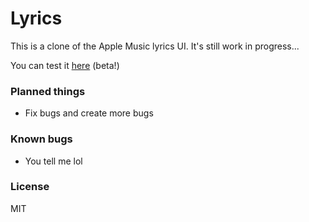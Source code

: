 # Lyrics

This is a clone of the Apple Music lyrics UI. It's still work in progress...

You can test it [here](https://idkwhatusernameuse.github.io/lyrics) (beta!)

### Planned things

- Fix bugs and create more bugs

### Known bugs

- You tell me lol

### License

MIT
